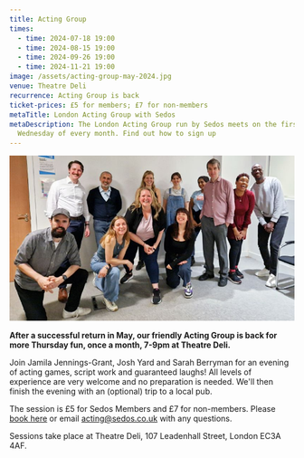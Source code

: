 ```yaml
---
title: Acting Group
times:
  - time: 2024-07-18 19:00
  - time: 2024-08-15 19:00
  - time: 2024-09-26 19:00
  - time: 2024-11-21 19:00
image: /assets/acting-group-may-2024.jpg
venue: Theatre Deli
recurrence: Acting Group is back
ticket-prices: £5 for members; £7 for non-members
metaTitle: London Acting Group with Sedos
metaDescription: The London Acting Group run by Sedos meets on the first
  Wednesday of every month. Find out how to sign up
---
```

![](/assets/acting-group-may-2024.jpg)

**After a successful return in May, our friendly Acting Group is back for more Thursday fun, once a month, 7-9pm at Theatre Deli.**

Join Jamila Jennings-Grant, Josh Yard and Sarah Berryman for an evening of acting games, script work and guaranteed laughs! All levels of experience are very welcome and no preparation is needed. We'll then finish the evening with an (optional) trip to a local pub.

The session is £5 for Sedos Members and £7 for non-members. Please [book here](https://sedos.ticketsolve.com/ticketbooth/shows/1173655734) or email [acting@sedos.co.uk](mailto:acting@sedos.co.uk) with any questions.

Sessions take place at Theatre Deli, 107 Leadenhall Street, London EC3A 4AF.